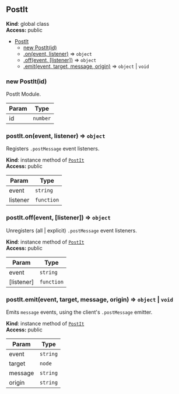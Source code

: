 <a name="PostIt"></a>
## PostIt
**Kind**: global class  
**Access:** public  

* [PostIt](#PostIt)
  * [new PostIt(id)](#new_PostIt_new)
  * [.on(event, listener)](#PostIt+on) ⇒ <code>object</code>
  * [.off(event, [listener])](#PostIt+off) ⇒ <code>object</code>
  * [.emit(event, target, message, origin)](#PostIt+emit) ⇒ <code>object</code> &#124; <code>void</code>

<a name="new_PostIt_new"></a>
### new PostIt(id)
PostIt Module.


| Param | Type |
| --- | --- |
| id | <code>number</code> | 

<a name="PostIt+on"></a>
### postIt.on(event, listener) ⇒ <code>object</code>
Registers `.postMessage` event listeners.

**Kind**: instance method of <code>[PostIt](#PostIt)</code>  
**Access:** public  

| Param | Type |
| --- | --- |
| event | <code>string</code> | 
| listener | <code>function</code> | 

<a name="PostIt+off"></a>
### postIt.off(event, [listener]) ⇒ <code>object</code>
Unregisters (all | explicit) `.postMessage` event listeners.

**Kind**: instance method of <code>[PostIt](#PostIt)</code>  
**Access:** public  

| Param | Type |
| --- | --- |
| event | <code>string</code> | 
| [listener] | <code>function</code> | 

<a name="PostIt+emit"></a>
### postIt.emit(event, target, message, origin) ⇒ <code>object</code> &#124; <code>void</code>
Emits `message` events, using the client's `.postMessage` emitter.

**Kind**: instance method of <code>[PostIt](#PostIt)</code>  
**Access:** public  

| Param | Type |
| --- | --- |
| event | <code>string</code> | 
| target | <code>node</code> | 
| message | <code>string</code> | 
| origin | <code>string</code> | 

